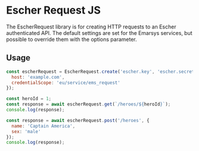 # Escher Request JS

The EscherRequest library is for creating HTTP requests to an Escher authenticated API. The default settings
are set for the Emarsys services, but possible to override them with the options parameter.

## Usage

```javascript
const escherRequest = EscherRequest.create('escher.key', 'escher.secret', {
  host: 'example.com',
  credentialScope: 'eu/service/ems_request'
});

const heroId = 1;
const response = await escherRequest.get(`/heroes/${heroId}`);
console.log(response);

const response = await escherRequest.post('/heroes', {
  name: 'Captain America',
  sex: 'male'
});
console.log(response);
```